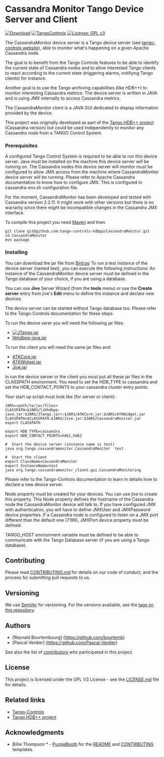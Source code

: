 # Cassandra Monitor Tango Device Server and Client
[![Download](https://api.bintray.com/packages/tango-controls/maven/CassandraMonitor/images/download.svg)](https://bintray.com/tango-controls/maven/CassandraMonitor/_latestVersion)
[![TangoControls](https://img.shields.io/badge/-Tango--Controls-7ABB45.svg?style=flat&logo=%20data%3Aimage%2Fpng%3Bbase64%2CiVBORw0KGgoAAAANSUhEUgAAACAAAAAkCAYAAADo6zjiAAAABHNCSVQICAgIfAhkiAAAAAlwSFlzAAALEwAACxMBAJqcGAAAAsFJREFUWIXtl01IFVEYht9zU%2FvTqOxShLowlOgHykWUGEjUKqiocB1FQURB0KJaRdGiaFM7gzZRLWpTq2olhNQyCtpYCP1gNyIoUTFNnxZzRs8dzvw4Q6564XLnfOf73vedc2a%2BmZEKALgHrC3CUUR8CxZFeEoFalsdM4uLmMgFoIlZLJp3A9ZE4S2oKehhlaR1BTnyg2ocnW%2FxsxEDhbYij4EPVncaeASMAavnS%2FwA8NMaqACNQCew3f4as3KZOYh2SuqTVJeQNiFpn6QGSRVjTH9W%2FiThvcCn6H6n4BvQDvQWFT%2BSIDIFDAKfE3KOAQeBfB0XGPeQvgE67P8ZoB44DvTHmFgJdOQRv%2BUjc%2BavA9siNTWemgfA3TwGquCZ3w8szFIL1ALngIZorndvgJOR0GlP2gtJkzH%2Bd0fGFxW07NqY%2FCrx5QRXcYjbCbmxF1dkBSbi8kpACah3Yi2Sys74cVyxMWY6bk5BTwgRe%2BYlSzLmxNpU3aBeJogk4XWWpJKUeiap3RJYCpQj4QWZDQCuyIAk19Auj%2BAFYGZZjTGjksaBESB8P9iaxUBIaJzjZcCQcwHdj%2BS2Al0xPOeBYYKHk4vfmQ3Y8YkIwRUb7wQGU7j2ePrA1URx93ayd8UpD8klyPbSQfCOMIO05MbI%2BDvwBbjsMdGTwlX21AAMZzEerkaI9zFkP4AeYCPBg6gNuEb6I%2FthFgN1KSQupqzoRELOSed4DGiJala1UmOMr2U%2Bl%2FTWEy9Japa%2Fy41IWi%2FJ3d4%2FkkaAw0Bz3AocArqApwTvet3O3GbgV8qqjAM7bf4N4KMztwTodcYVyelywKSCD5V3xphNXoezuTskNSl4bgxJ6jPGVJJqbN0aSV%2Bd0M0aO7FCs19Jo2lExphXaTkxdRVgQFK7DZVDZ8%2BcpdmQh3wuILh7ut3AEyt%2B51%2BL%2F0cUfwFOX0t0StltmQAAAABJRU5ErkJggg%3D%3D)](http://www.tango-controls.org) 
[![License: GPL v3](https://img.shields.io/badge/License-GPL%20v3-blue.svg)](https://www.gnu.org/licenses/gpl-3.0)

The CassandraMonitor device server is a Tango device server
    (see [tango-controls website](http://www.tango-controls.org)),
     able to monitor what's happening on a given Apache Cassandra node.

The goal is to benefit from the Tango Controls features to be able to identify the current state of
    Cassandra nodes and to allow interested Tango clients to react according to the current state
    (triggering alarms, notifying Tango clients) for instance.
    
Another goal is to use the Tango archiving capabilities (like HDB++) to monitor interesting Cassandra metrics.
The device server is written in JAVA and is using JMX internally to access Cassandra metrics.

The CassandraMonitor client is a JAVA GUI dedicated to display information provided by the device.

This project was originally developed as part of the
  [Tango HDB++ project](http://tango-controls.readthedocs.io/en/latest/tools-and-extensions/archiving/HDB++.html)
  (Cassandra version) but could be used independently to monitor any Cassandra node from a TANGO Control System.

### Prerequisites

A configured Tango Control System is required to be able to run this device server.
Java must be installed on the machine this device server will be running on.
The Cassandra nodes this device server will monitor must be configured to allow JMX access from the machine
    where CassandraMonitor device server will be running.
    Please refer to Apache Cassandra documentation to know how to configure JMX.
    This is configured in cassandra-env.sh configuration file.

For the moment, CassandraMonitor has been developed and tested with Cassandra version 2.2.11.
It might work with other versions but there is no warranty since there might be incompatible changes
    in the Cassandra JMX interface.

To compile this project you need [Maven](https://maven.apache.org/) and then:
```
git clone git@github.com:tango-controls-hdbpp/CassandraMonitor.git
cd CassandraMonitor
mvn package
```

### Installing

You can download the jar file from [Bintray](https://bintray.com/tango-controls/maven/CassandraMonitor)
To run a test instance of the device server (named test), you can execute the following instructions:
An instance of the CassandraMonitor device server must be defined in the Tango database of your choice,
if you are using a database.

You can use **Jive** Server Wizard (from the **tools** menu) or use the **Create server** entry from jive's
**Edit** menu to define the instance and declare new devices.

The device server can be started without Tango database too.
Please refer to the Tango-Controls documentation for these steps.

To run the device serer you will need the following jar files:
* [![JTango.jar](https://api.bintray.com/packages/tango-controls/jtango/JTango/images/download.svg)](https://bintray.com/tango-controls/jtango/JTango)
* [libhdbpp-java.jar](https://bintray.com/tango-controls/maven/libhdbpp-java)

To run the client you will need the same jar files and:
* [ATKCore.jar](https://bintray.com/tango-controls/maven/ATKCore)
* [ATKWidget.jar](https://bintray.com/tango-controls/maven/ATKWidget)
* [Jive.jar](https://bintray.com/tango-controls/maven/Jive)

In run the device server or the client you must put all these jar files in the CLASSPATH environment.
You need to set the HDB_TYPE to cassandra and set the HDB_CONTACT_POINTS to your cassandra cluster entry points.

Your start up script must look like (for server or client):

```
JARS=<path/to/jar/files>
CLASSPATH=$JARS/libhdbpp-java.jar:$JARS/JTango.jar>:$JARS/ATKCore.jar:$JARS/ATKWidget.jar
CLASSPATH=$CLASSPATH:$JARS/Jive.jar:$JARS/CassandraMonitor.jar
export CLASSPATH

export HDB_TYPE=cassandra
export HDB_CONTACT_POINTS=hdb1,hdb2

#  Start the device server (instance name is test)
java org.tango.cassandramonitor.CassandraMonitor  test

#  Start the client 
export ClassName=CassandraMonitor
export InstanceName=test
java org.tango.cassandramonitor_client.gui.CassandraMonitoring
```

Please refer to the Tango-Controls documentation to learn in details how to declare a new device server.

Node property must be created for your devices. You can use jive to create this property.
This Node property defines the hostname of the Cassandra node the CassandraMonitor device will talk to.
If you have configured JMX with authentication, you will have to define JMXUser and JMXPassword device properties.
If a Cassandra node is configured to listen on a JMX port different than the default one (7199),
JMXPort device property must be defined.

TANGO_HOST environment variable must be defined to be able to communicate with the Tango Database server
 (if you are using a Tango database).

## Contributing

Please read [CONTRIBUTING.md](CONTRIBUTING.md) for details on our code of conduct,
    and the process for submitting pull requests to us.

## Versioning

We use [SemVer](http://semver.org/) for versioning. For the versions available,
    see the [tags on this repository](https://github.com/tango-controls-hdbpp/CassandraMonitor/tags). 

## Authors

* [Reynald Bourtembourg] (https://github.com/bourtemb)
* [Pascal Verdier] (https://github.com/Pascal-Verdier)

See also the list of [contributors](https://github.com/tango-controls/CassandraMonitor/contributors) 
    who participated in this project.

## License

This project is licensed under the GPL V3 License - see the [LICENSE.md](LICENSE.md) file for details.

## Related links

* [Tango-Controls](http://www.tango-controls.org)
* [Tango HDB++ project](http://tango-controls.readthedocs.io/en/latest/tools-and-extensions/archiving/HDB++.html)

## Acknowledgments

* Billie Thompson * - [PurpleBooth](https://github.com/PurpleBooth) for the [README](https://gist.github.com/PurpleBooth/109311bb0361f32d87a2) and [CONTRIBUTING](https://gist.github.com/PurpleBooth/b24679402957c63ec426) templates.


